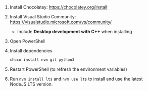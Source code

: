 1. Install Chocolatey: https://chocolatey.org/install
2. Install Visual Studio Community: https://visualstudio.microsoft.com/vs/community/
	- Include **Desktop development with C++** when installing
3. Open PowerShell
4. Install dependencies

    ```sh
    choco install nvm git python3
    ```

5. Restart PowerShell (to refresh the environment variables)
6. Run `nvm install lts` and `nvm use lts` to install and use the latest NodeJS LTS version.
